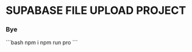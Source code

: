 <h1>
SUPABASE FILE UPLOAD PROJECT </h1>
<h3>Bye</h4>
```bash
    npm i
    npm run pro
    ```

    